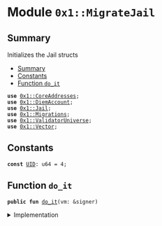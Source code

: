 
<a name="0x1_MigrateJail"></a>

# Module `0x1::MigrateJail`


<a name="@Summary_0"></a>

## Summary

Initializes the Jail structs


-  [Summary](#@Summary_0)
-  [Constants](#@Constants_1)
-  [Function `do_it`](#0x1_MigrateJail_do_it)


<pre><code><b>use</b> <a href="CoreAddresses.md#0x1_CoreAddresses">0x1::CoreAddresses</a>;
<b>use</b> <a href="DiemAccount.md#0x1_DiemAccount">0x1::DiemAccount</a>;
<b>use</b> <a href="Jail.md#0x1_Jail">0x1::Jail</a>;
<b>use</b> <a href="Migrations.md#0x1_Migrations">0x1::Migrations</a>;
<b>use</b> <a href="ValidatorUniverse.md#0x1_ValidatorUniverse">0x1::ValidatorUniverse</a>;
<b>use</b> <a href="../../../../../../../DPN/releases/artifacts/current/build/MoveStdlib/docs/Vector.md#0x1_Vector">0x1::Vector</a>;
</code></pre>



<a name="@Constants_1"></a>

## Constants


<a name="0x1_MigrateJail_UID"></a>



<pre><code><b>const</b> <a href="Migrations.md#0x1_MigrateJail_UID">UID</a>: u64 = 4;
</code></pre>



<a name="0x1_MigrateJail_do_it"></a>

## Function `do_it`



<pre><code><b>public</b> <b>fun</b> <a href="Migrations.md#0x1_MigrateJail_do_it">do_it</a>(vm: &signer)
</code></pre>



<details>
<summary>Implementation</summary>


<pre><code><b>public</b> <b>fun</b> <a href="Migrations.md#0x1_MigrateJail_do_it">do_it</a>(vm: &signer) {
  <a href="CoreAddresses.md#0x1_CoreAddresses_assert_diem_root">CoreAddresses::assert_diem_root</a>(vm);
  <b>if</b> (!<a href="Migrations.md#0x1_Migrations_has_run">Migrations::has_run</a>(<a href="Migrations.md#0x1_MigrateJail_UID">UID</a>)) {
    <b>let</b> enabled_accounts = <a href="ValidatorUniverse.md#0x1_ValidatorUniverse_get_eligible_validators">ValidatorUniverse::get_eligible_validators</a>();
    <b>let</b> i = 0;
    <b>let</b> len = <a href="../../../../../../../DPN/releases/artifacts/current/build/MoveStdlib/docs/Vector.md#0x1_Vector_length">Vector::length</a>&lt;<b>address</b>&gt;(&enabled_accounts);
    <b>while</b> (i &lt; len) {
      <b>let</b> addr = <a href="../../../../../../../DPN/releases/artifacts/current/build/MoveStdlib/docs/Vector.md#0x1_Vector_borrow">Vector::borrow</a>(&enabled_accounts, i);
      <b>let</b> account_sig = <a href="DiemAccount.md#0x1_DiemAccount_scary_create_signer_for_migrations">DiemAccount::scary_create_signer_for_migrations</a>(vm, *addr);
      <a href="Jail.md#0x1_Jail_init">Jail::init</a>(&account_sig);
      i = i + 1;
    };


    <a href="Migrations.md#0x1_Migrations_push">Migrations::push</a>(vm, <a href="Migrations.md#0x1_MigrateJail_UID">UID</a>, b"<a href="Migrations.md#0x1_MigrateJail">MigrateJail</a>");
  };
}
</code></pre>



</details>
